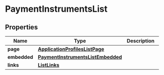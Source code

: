 

# PaymentInstrumentsList


## Properties

| Name | Type | Description | Notes |
|------------ | ------------- | ------------- | -------------|
|**page** | [**ApplicationProfilesListPage**](ApplicationProfilesListPage.md) |  |  [optional] |
|**embedded** | [**PaymentInstrumentsListEmbedded**](PaymentInstrumentsListEmbedded.md) |  |  [optional] |
|**links** | [**ListLinks**](ListLinks.md) |  |  [optional] |



